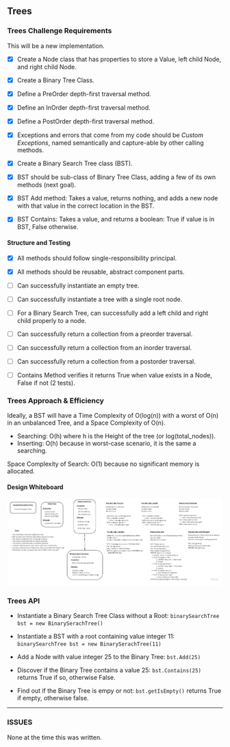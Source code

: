 

## Trees

### Trees Challenge Requirements

This will be a new implementation.

-[X] Create a Node class that has properties to store a Value, left child Node, and right child Node.

-[X] Create a Binary Tree Class.

-[X] Define a PreOrder depth-first traversal method.

-[X] Define an InOrder depth-first traversal method.

-[X] Define a PostOrder depth-first traversal method.

-[X] Exceptions and errors that come from my code should be *Custom Exceptions*, named semantically and capture-able by other calling methods.

-[X] Create a Binary Search Tree class (BST).

-[X] BST should be sub-class of Binary Tree Class, adding a few of its own methods (next goal).

-[X] BST Add method: Takes a value, returns nothing, and adds a new node with that value in the correct location in the BST.

-[X] BST Contains: Takes a value, and returns a boolean: True if value is in BST, False otherwise.

#### Structure and Testing

-[X] All methods should follow single-responsibility principal.

-[X] All methods should be reusable, abstract component parts.

-[ ] Can successfully instantiate an empty tree.

-[ ] Can successfully instantiate a tree with a single root node.

-[ ] For a Binary Search Tree, can successfully add a left child and right child properly to a node.

-[ ] Can successfully return a collection from a preorder traversal.

-[ ] Can successfully return a collection from an inorder traversal.

-[ ] Can successfully return a collection from a postorder traversal.

-[ ] Contains Method verifies it returns True when value exists in a Node, False if not (2 tests).

### Trees Approach & Efficiency

Ideally, a BST will have a Time Complexity of O(log(n)) with a worst of O(n) in an unbalanced Tree, and a Space Complexity of O(n).

- Searching: O(h) where h is the Height of the tree (or log(total_nodes)).
- Inserting: O(h) because in worst-case scenario, it is the same a searching.

Space Complexity of Search: O(1) because no significant memory is allocated.

#### Design Whiteboard

![Binary Trees Design Whiteboard](trees.jpg)

### Trees API

- Instantiate a Binary Search Tree Class without a Root: `binarySearchTree bst = new BinarySerachTree()`

- Instantiate a BST with a root containing value integer 11: `binarySearchTree bst = new BinarySerachTree(11)`

- Add a Node with value integer 25 to the Binary Tree: `bst.Add(25)`

- Discover if the Binary Tree contains a value 25: `bst.Contains(25)` returns True if so, otherwise False.

- Find out if the Binary Tree is empy or not: `bst.getIsEmpty()` returns True if empty, otherwise false.

-- -

### ISSUES

None at the time this was written.
